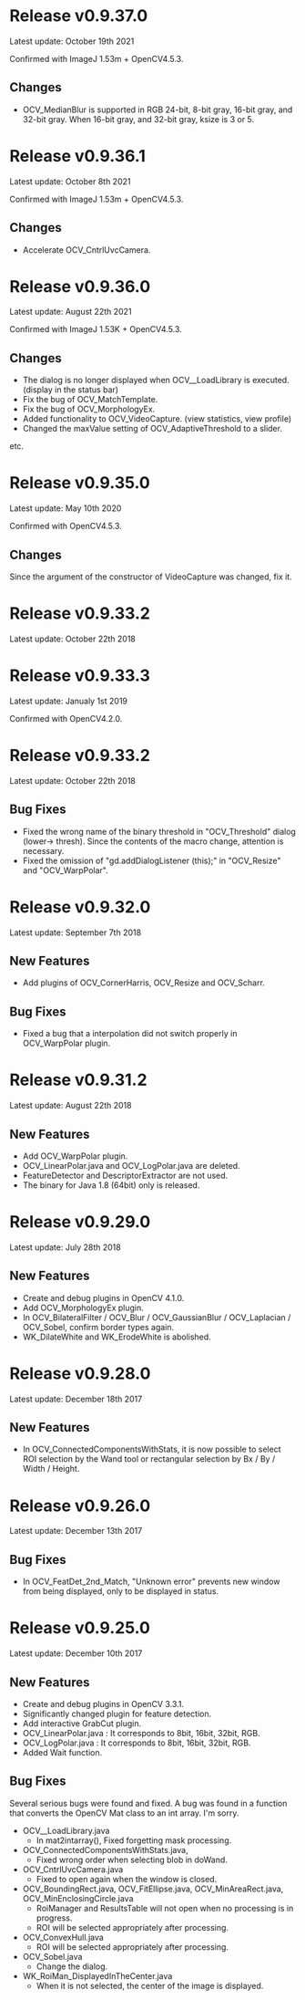 # Release v0.9.37.0

Latest update: October 19th 2021

Confirmed with ImageJ 1.53m + OpenCV4.5.3.

## Changes

* OCV_MedianBlur is supported in RGB 24-bit, 8-bit gray, 16-bit gray, and 32-bit gray. When 16-bit gray, and 32-bit gray, ksize is 3 or 5.

# Release v0.9.36.1

Latest update: October 8th 2021

Confirmed with ImageJ 1.53m + OpenCV4.5.3.

## Changes

* Accelerate OCV_CntrlUvcCamera.

# Release v0.9.36.0

Latest update: August 22th 2021

Confirmed with ImageJ 1.53K + OpenCV4.5.3.

## Changes

* The dialog is no longer displayed when OCV__LoadLibrary is executed.(display in the status bar)
* Fix the bug of OCV_MatchTemplate.
* Fix the bug of OCV_MorphologyEx.
* Added functionality to OCV_VideoCapture. (view statistics, view profile)
* Changed the maxValue setting of OCV_AdaptiveThreshold to a slider.

etc.

# Release v0.9.35.0

Latest update: May 10th 2020

Confirmed with OpenCV4.5.3.

## Changes

Since the argument of the constructor of VideoCapture was changed, fix it.

# Release v0.9.33.2

Latest update: October 22th 2018

# Release v0.9.33.3

Latest update: Janualy 1st 2019

Confirmed with OpenCV4.2.0.

# Release v0.9.33.2

Latest update: October 22th 2018

## Bug Fixes

* Fixed the wrong name of the binary threshold in "OCV_Threshold" dialog (lower-> thresh). Since the contents of the macro change, attention is necessary.
* Fixed the omission of "gd.addDialogListener (this);" in "OCV_Resize" and "OCV_WarpPolar".

# Release v0.9.32.0

Latest update: September 7th 2018

## New Features

* Add plugins of OCV_CornerHarris, OCV_Resize and OCV_Scharr.

## Bug Fixes

* Fixed a bug that a interpolation did not switch properly in OCV_WarpPolar plugin.

# Release v0.9.31.2

Latest update: August 22th 2018

## New Features

* Add OCV_WarpPolar plugin.
* OCV_LinearPolar.java and OCV_LogPolar.java are deleted.
* FeatureDetector and DescriptorExtractor are not used.
* The binary for Java 1.8 (64bit) only is released.

# Release v0.9.29.0

Latest update: July 28th 2018

## New Features

* Create and debug plugins in OpenCV 4.1.0.
* Add OCV_MorphologyEx plugin.
* In OCV_BilateralFilter / OCV_Blur / OCV_GaussianBlur / OCV_Laplacian / OCV_Sobel, confirm border types again.
* WK_DilateWhite and WK_ErodeWhite is abolished.

# Release v0.9.28.0

Latest update: December 18th 2017

## New Features

* In OCV_ConnectedComponentsWithStats, it is now possible to select ROI selection by the Wand tool or rectangular selection by Bx / By / Width / Height.

# Release v0.9.26.0

Latest update: December 13th 2017

## Bug Fixes

* In OCV_FeatDet_2nd_Match, "Unknown error" prevents new window from being displayed, only to be displayed in status.

# Release v0.9.25.0

Latest update: December 10th 2017

## New Features

* Create and debug plugins in OpenCV 3.3.1.
* Significantly changed plugin for feature detection.
* Add interactive GrabCut plugin.
* OCV_LinearPolar.java : It corresponds to 8bit, 16bit, 32bit, RGB.
* OCV_LogPolar.java : It corresponds to 8bit, 16bit, 32bit, RGB.
* Added Wait function.

## Bug Fixes

Several serious bugs were found and fixed. A bug was found in a function that converts the OpenCV Mat class to an int array. I'm sorry.

* OCV__LoadLibrary.java
  * In mat2intarray(), Fixed forgetting mask processing.
* OCV_ConnectedComponentsWithStats.java, 
  * Fixed wrong order when selecting blob in doWand.
* OCV_CntrlUvcCamera.java
  * Fixed to open again when the window is closed.
* OCV_BoundingRect.java, OCV_FitEllipse.java, OCV_MinAreaRect.java, OCV_MinEnclosingCircle.java
  * RoiManager and ResultsTable will not open when no processing is in progress.
  * ROI will be selected appropriately after processing.
* OCV_ConvexHull.java
  * ROI will be selected appropriately after processing.
* OCV_Sobel.java
  * Change the dialog.
* WK_RoiMan_DisplayedInTheCenter.java
  * When it is not selected, the center of the image is displayed.
